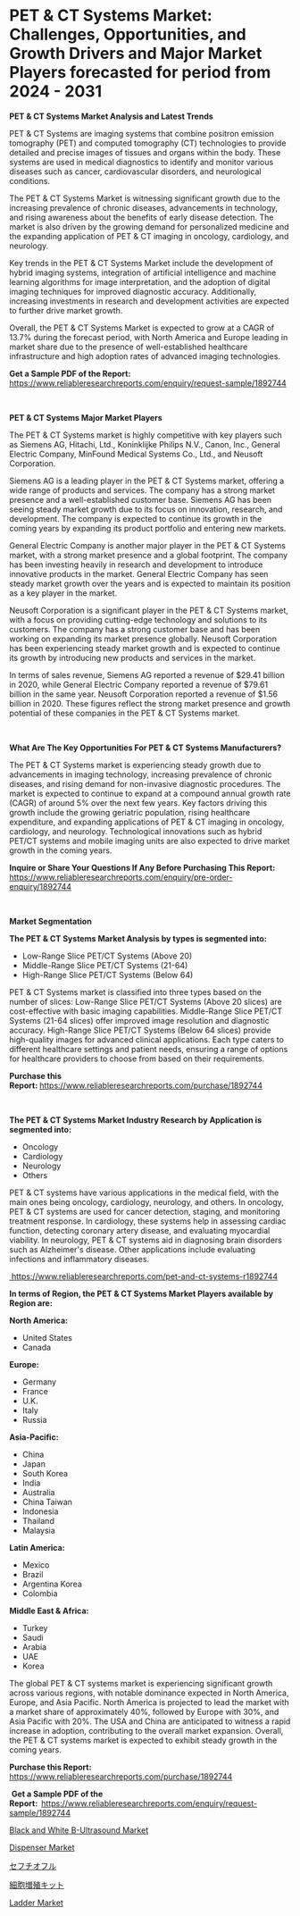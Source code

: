 <p><h1>PET & CT Systems Market: Challenges, Opportunities, and Growth Drivers and Major Market Players forecasted for period from 2024 - 2031</h1></p><p><strong>PET & CT Systems Market Analysis and Latest Trends</strong></p>
<p><p>PET & CT Systems are imaging systems that combine positron emission tomography (PET) and computed tomography (CT) technologies to provide detailed and precise images of tissues and organs within the body. These systems are used in medical diagnostics to identify and monitor various diseases such as cancer, cardiovascular disorders, and neurological conditions.</p><p>The PET & CT Systems Market is witnessing significant growth due to the increasing prevalence of chronic diseases, advancements in technology, and rising awareness about the benefits of early disease detection. The market is also driven by the growing demand for personalized medicine and the expanding application of PET & CT imaging in oncology, cardiology, and neurology.</p><p>Key trends in the PET & CT Systems Market include the development of hybrid imaging systems, integration of artificial intelligence and machine learning algorithms for image interpretation, and the adoption of digital imaging techniques for improved diagnostic accuracy. Additionally, increasing investments in research and development activities are expected to further drive market growth.</p><p>Overall, the PET & CT Systems Market is expected to grow at a CAGR of 13.7% during the forecast period, with North America and Europe leading in market share due to the presence of well-established healthcare infrastructure and high adoption rates of advanced imaging technologies.</p></p>
<p><strong>Get a Sample PDF of the Report:&nbsp;</strong> <a href="https://www.reliableresearchreports.com/enquiry/request-sample/1892744">https://www.reliableresearchreports.com/enquiry/request-sample/1892744</a></p>
<p>&nbsp;</p>
<p><strong>PET & CT Systems Major Market Players</strong></p>
<p><p>The PET & CT Systems market is highly competitive with key players such as Siemens AG, Hitachi, Ltd., Koninklijke Philips N.V., Canon, Inc., General Electric Company, MinFound Medical Systems Co., Ltd., and Neusoft Corporation.</p><p>Siemens AG is a leading player in the PET & CT Systems market, offering a wide range of products and services. The company has a strong market presence and a well-established customer base. Siemens AG has been seeing steady market growth due to its focus on innovation, research, and development. The company is expected to continue its growth in the coming years by expanding its product portfolio and entering new markets.</p><p>General Electric Company is another major player in the PET & CT Systems market, with a strong market presence and a global footprint. The company has been investing heavily in research and development to introduce innovative products in the market. General Electric Company has seen steady market growth over the years and is expected to maintain its position as a key player in the market.</p><p>Neusoft Corporation is a significant player in the PET & CT Systems market, with a focus on providing cutting-edge technology and solutions to its customers. The company has a strong customer base and has been working on expanding its market presence globally. Neusoft Corporation has been experiencing steady market growth and is expected to continue its growth by introducing new products and services in the market.</p><p>In terms of sales revenue, Siemens AG reported a revenue of $29.41 billion in 2020, while General Electric Company reported a revenue of $79.61 billion in the same year. Neusoft Corporation reported a revenue of $1.56 billion in 2020. These figures reflect the strong market presence and growth potential of these companies in the PET & CT Systems market.</p></p>
<p>&nbsp;</p>
<p><strong>What Are The Key Opportunities For PET & CT Systems Manufacturers?</strong></p>
<p><p>The PET & CT Systems market is experiencing steady growth due to advancements in imaging technology, increasing prevalence of chronic diseases, and rising demand for non-invasive diagnostic procedures. The market is expected to continue to expand at a compound annual growth rate (CAGR) of around 5% over the next few years. Key factors driving this growth include the growing geriatric population, rising healthcare expenditure, and expanding applications of PET & CT imaging in oncology, cardiology, and neurology. Technological innovations such as hybrid PET/CT systems and mobile imaging units are also expected to drive market growth in the coming years.</p></p>
<p><strong>Inquire or Share Your Questions If Any Before Purchasing This Report:</strong> <a href="https://www.reliableresearchreports.com/enquiry/pre-order-enquiry/1892744">https://www.reliableresearchreports.com/enquiry/pre-order-enquiry/1892744</a></p>
<p>&nbsp;</p>
<p><strong>Market Segmentation</strong></p>
<p><strong>The PET & CT Systems Market Analysis by types is segmented into:</strong></p>
<p><ul><li>Low-Range Slice PET/CT Systems (Above 20)</li><li>Middle-Range Slice PET/CT Systems (21-64)</li><li>High-Range Slice PET/CT Systems (Below 64)</li></ul></p>
<p><p>PET & CT Systems market is classified into three types based on the number of slices: Low-Range Slice PET/CT Systems (Above 20 slices) are cost-effective with basic imaging capabilities. Middle-Range Slice PET/CT Systems (21-64 slices) offer improved image resolution and diagnostic accuracy. High-Range Slice PET/CT Systems (Below 64 slices) provide high-quality images for advanced clinical applications. Each type caters to different healthcare settings and patient needs, ensuring a range of options for healthcare providers to choose from based on their requirements.</p></p>
<p><strong>Purchase this Report:&nbsp;</strong><a href="https://www.reliableresearchreports.com/purchase/1892744">https://www.reliableresearchreports.com/purchase/1892744</a></p>
<p>&nbsp;</p>
<p><strong>The PET & CT Systems Market Industry Research by Application is segmented into:</strong></p>
<p><ul><li>Oncology</li><li>Cardiology</li><li>Neurology</li><li>Others</li></ul></p>
<p><p>PET & CT systems have various applications in the medical field, with the main ones being oncology, cardiology, neurology, and others. In oncology, PET & CT systems are used for cancer detection, staging, and monitoring treatment response. In cardiology, these systems help in assessing cardiac function, detecting coronary artery disease, and evaluating myocardial viability. In neurology, PET & CT systems aid in diagnosing brain disorders such as Alzheimer's disease. Other applications include evaluating infections and inflammatory diseases.</p></p>
<p><a href="https://www.reliableresearchreports.com/pet-and-ct-systems-r1892744">&nbsp;https://www.reliableresearchreports.com/pet-and-ct-systems-r1892744</a></p>
<p><strong>In terms of Region, the PET & CT Systems Market Players available by Region are:</strong></p>
<p>
    <p> <strong> North America: </strong>
        <ul>
            <li>United States</li>
            <li>Canada</li>
        </ul>
        </p> 
    <p> <strong> Europe: </strong>
        <ul>
            <li>Germany</li>
            <li>France</li>
            <li>U.K.</li>
            <li>Italy</li>
            <li>Russia</li>
        </ul>
        </p> 
    <p> <strong> Asia-Pacific: </strong>
        <ul>
            <li>China</li>
            <li>Japan</li>
            <li>South Korea</li>
            <li>India</li>
            <li>Australia</li>
            <li>China Taiwan</li>
            <li>Indonesia</li>
            <li>Thailand</li>
            <li>Malaysia</li>
        </ul>
        </p> 
    <p> <strong> Latin America: </strong>
        <ul>
            <li>Mexico</li>
            <li>Brazil</li>
            <li>Argentina Korea</li>
            <li>Colombia</li>
        </ul>
        </p> 
    <p> <strong> Middle East & Africa: </strong>
        <ul>
            <li>Turkey</li>
            <li>Saudi</li>
            <li>Arabia</li>
            <li>UAE</li>
            <li>Korea</li>
        </ul>
    </p>
    </p>
<p><p>The global PET & CT systems market is experiencing significant growth across various regions, with notable dominance expected in North America, Europe, and Asia Pacific. North America is projected to lead the market with a market share of approximately 40%, followed by Europe with 30%, and Asia Pacific with 20%. The USA and China are anticipated to witness a rapid increase in adoption, contributing to the overall market expansion. Overall, the PET & CT systems market is expected to exhibit steady growth in the coming years.</p></p>
<p><strong>Purchase this Report: </strong><a href="https://www.reliableresearchreports.com/purchase/1892744">https://www.reliableresearchreports.com/purchase/1892744</a></p>
<p>&nbsp;<strong>Get a Sample PDF of the Report:&nbsp;&nbsp;</strong><a href="https://www.reliableresearchreports.com/enquiry/request-sample/1892744">https://www.reliableresearchreports.com/enquiry/request-sample/1892744</a></p>
<p><strong></strong></p>
<p><p><a href="https://github.com/Hazelklievgspy6vdcsmu106w/Market-Research-Report-List-2/blob/main/black-and-white-b-ultrasound-market.md">Black and White B-Ultrasound Market</a></p><p><a href="https://www.linkedin.com/pulse/dispensernbspmarket-focuses-market-share-size-projected-qbpye">Dispenser Market</a></p><p><a href="https://github.com/EstelWisozk1/Market-Research-Report-List-1/blob/main/785850352117.md">セフチオフル</a></p><p><a href="https://github.com/andym141978/Market-Research-Report-List-1/blob/main/377636152118.md">細胞増殖キット</a></p><p><a href="https://www.linkedin.com/pulse/ladder-market-size-trends-complete-industry-overview-2024-ie5re">Ladder Market</a></p></p>